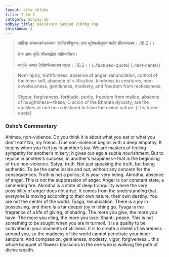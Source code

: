 ```yaml
---
layout: gita_shloka
title: 2 to 3
category: adhyay-16
adhyay_title: Daivāsura Sampad Vibhāg Yog
shlokanum: 2
---
```


> अहिंसा सत्यमक्रोधस्त्यागः शान्तिरपैशुनम्।दया भूतेष्वलोलुप्त्वं मार्दवं ह्रीरचापलम्।।16.2।।<br><br>तेजः क्षमा धृतिः शौचमद्रोहो नातिमानिता।<br><br>भवन्ति सम्पदं दैवीमभिजातस्य भारत।।16.3।।
{:.featured-quote} 
{:.text-center}

> Non-injury, truthfulness, absence of anger, renunciation, control of the inner self, absence of vilification, kindness to creatures, non-covetousness, gentleness, modesty, and freedom from restlessness;<br><br>Vigour, forgiveness, fortitude, purity, freedom from malice, absence of haughtiness—these, O scion of the Bharata dynasty, are the qualities of one born destined to have the divine nature.
{:.featured-quote}

### Osho’s Commentary
Ahimsa, non-violence. Do you think it is about what you eat or what you don’t eat? No, my friend. True non-violence begins with a deep empathy. It begins when you feel joy in another’s joy. We are masters of feeling sympathy for another’s misery; it gives our ego a subtle nourishment. But to rejoice in another’s success, in another’s happiness—that is the beginning of true non-violence.
Satya, truth. Not just speaking the truth, but being authentic. To be the same inside and out, without any concern for the consequences. Truth is not a policy; it is your very being.
Akrodha, absence of anger. This is not the suppression of anger. Anger is our constant state, a simmering fire. Akrodha is a state of deep tranquility where the very possibility of anger does not arise. It comes from the understanding that everyone is moving according to their own nature, their own destiny. You are not the center of the world.
Tyaga, renunciation. There is a joy in possessing, and there is a far deeper joy in letting go. Tyaga is the fragrance of a life of giving, of sharing. The more you give, the more you have. The more you cling, the more you lose.
Shanti, peace. This is not something to be sought when you are in turmoil. It is a quality to be cultivated in your moments of stillness. It is to create a shield of awareness around you, so the madness of the world cannot penetrate your inner sanctum.
And compassion, gentleness, modesty, vigor, forgiveness... this whole bouquet of flowers blossoms in the one who is walking the path of divine wealth.
